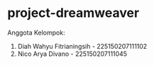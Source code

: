 # project-dreamweaver

Anggota Kelompok:
1. Diah Wahyu Fitrianingsih - 225150207111102
2. Nico Arya Divano - 225150207111045
